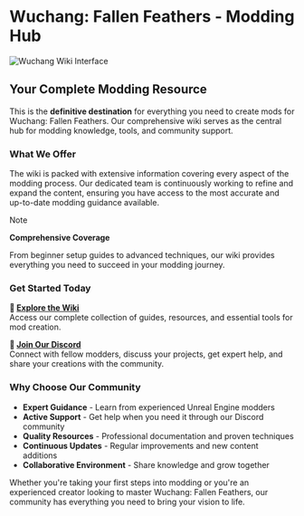 # Wuchang: Fallen Feathers - Modding Hub

![Wuchang Wiki Interface](https://github.com/user-attachments/assets/04a68fc4-c5d6-48ec-93df-8af598ee9d12)

## Your Complete Modding Resource

This is the **definitive destination** for everything you need to create mods for Wuchang: Fallen Feathers. Our comprehensive wiki serves as the central hub for modding knowledge, tools, and community support.

### What We Offer

The wiki is packed with extensive information covering every aspect of the modding process. Our dedicated team is continuously working to refine and expand the content, ensuring you have access to the most accurate and up-to-date modding guidance available.

> [!NOTE]
> **Comprehensive Coverage**
> 
> From beginner setup guides to advanced techniques, our wiki provides everything you need to succeed in your modding journey.

### Get Started Today

**📖 [Explore the Wiki](https://github.com/Wuchang-Fallen-Feathers-Modding-Team/Wuchang-Fallen-Feathers-Modding-Guide/wiki)**  
Access our complete collection of guides, resources, and essential tools for mod creation.

**💬 [Join Our Discord](https://discord.gg/g3hTz4vX2h)**  
Connect with fellow modders, discuss your projects, get expert help, and share your creations with the community.

### Why Choose Our Community

- **Expert Guidance** - Learn from experienced Unreal Engine modders
- **Active Support** - Get help when you need it through our Discord community  
- **Quality Resources** - Professional documentation and proven techniques
- **Continuous Updates** - Regular improvements and new content additions
- **Collaborative Environment** - Share knowledge and grow together

Whether you're taking your first steps into modding or you're an experienced creator looking to master Wuchang: Fallen Feathers, our community has everything you need to bring your vision to life.
